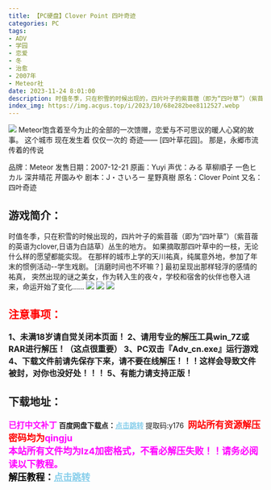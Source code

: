 ```yaml
---
title: 【PC硬盘】Clover Point 四叶奇迹
categories: PC
tags:
- ADV
- 学园
- 恋爱
- 冬
- 治愈
- 2007年
- Meteor社
date: 2023-11-24 8:01:00
description: 时值冬季，只在积雪的时候出现的，四片叶子的紫苜蓿（即为“四叶草”）（紫苜蓿的英语为clover,日语为白詰草）丛生的地方。如果摘取那四叶草中的一枝，无论什么样的愿望都能实现。
index_img: https://img.acgus.top/i/2023/10/68e282bee8112527.webp
---
```

![](https://img.acgus.top/i/2023/10/68e282bee8112527.webp)
Meteor饱含着至今为止的全部的一次馈赠，恋爱与不可思议的暖人心窝的故事。
这个城市 现在发生着 仅仅一次的 奇迹——
[四叶草花园]。
那是，永郷市流传着的传说

品牌：Meteor
发售日期：2007-12-21
原画：Yuyi
声优：みる 草柳順子 一色ヒカル 深井晴花 芹園みや
剧本：J・さいろー 星野真樹
原名：Clover Point
又名：四叶奇迹

## 游戏简介：
时值冬季，只在积雪的时候出现的，四片叶子的紫苜蓿（即为“四叶草”）（紫苜蓿的英语为clover,日语为白詰草）丛生的地方。
如果摘取那四叶草中的一枝，无论什么样的愿望都能实现。
在那样的城市上学的天川祐真，纯属意外地，参加了年末的惯例活动--学生戏剧。
[消磨时间也不坏嘛？]
最初呈现出那样轻浮的感情的祐真，
突然出现的谜之美女，作为转入生的夜々，学校和宿舍的伙伴也卷入进来，命运开始了变化……
![](https://img.acgus.top/i/2023/10/ca86ec5543112534.webp)
![](https://img.acgus.top/i/2023/10/94ba23d511112532.webp)
![](https://img.acgus.top/i/2023/10/d40938361a112529.webp)






## <font color=#FF0000 >注意事项：</font>
<font size=3><b>1、未满18岁请自觉关闭本页面！
2、请用专业的解压工具win_7Z或RAR进行解压！（这点很重要）
3、PC双击『Adv_cn.exe』运行游戏
4、下载文件前请先保存下来，请不要在线解压！！！这样会导致文件被封，对你也没好处！！！
5、有能力请支持正版！</b></font>

## 下载地址：
<font color=#FF00FF size=3><b>已打中文补丁</b></font>
<b>百度网盘下载点：</b><a href="https://pan.baidu.com/s/1bcLQ4yOw-YL2wMODSFWa1w?pwd=y176" style="color: #87CEEB;"><b>点击跳转</b></a> 提取码:y176
<a style="padding: 0" href="https://post.qingju.org/AD/"><img style="max-width:100%" src="https://img.acgus.top/i/2024/07/478f689b8021d8d499ab43d21acf137a.gif" alt=""></a>
<b><font color=#FF0000 size=4>网站所有资源解压密码均为</b></font><b><font color=#FF00FF size=4>qingju</font><font color=#FF0000 ></font></b><br><b><font color=#FF00FF size=4>本站所有文件均为lz4加密格式，不看必解压失败！！请务必阅读以下教程。</b></font><br><b><font color=#000 size=4>解压教程：</b><a href="https://post.qingju.org/tutorial/000/" style="color: #87CEEB;"><b>点击跳转</b></a>
